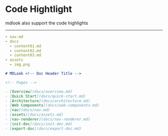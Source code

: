 # Code Hightlight

mdlook also support the code highlights

---

```yaml
- nav.md
- docs
  - content01.md
  - content02.md
  - content03.md
- assets
  - img.png
```

```md
# MDLook <!-- Doc Header Title -->

<!-- Pages -->

- [Overview](docs/overview.md)
- [Quick Start](docs/quick-start.md)
- [Architecture](docs/architecture.md)
- [Web Components](docs/web-components.md)
- [nav](docs/nav.md)
- [assets](docs/assets.md)
- [nav-renderer](docs/nav-renderer.md)
- [init-doc](docs/init-doc.md)
- [export-doc](docs/export-doc.md)
```
